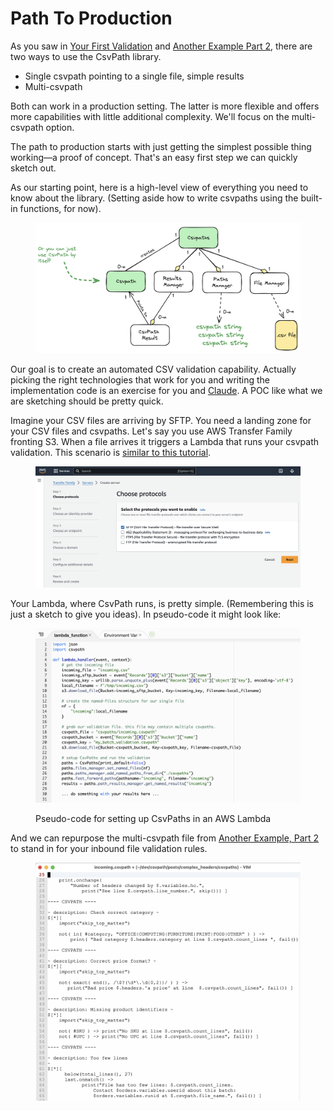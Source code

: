 # Path To Production

As you saw in [Your First Validation](your-first-validation.md) and [Another Example Part 2](another-example-part-1.md), there are two ways to use the CsvPath library.&#x20;

* Single csvpath pointing to a single file, simple results
* Multi-csvpath

Both can work in a production setting. The latter is more flexible and offers more capabilities with little additional complexity. We'll focus on the multi-csvpath option.

The path to production starts with just getting the simplest possible thing working—a proof of concept. That's an easy first step we can quickly sketch out.&#x20;

As our starting point, here is a high-level view of everything you need to know about the library. (Setting aside how to write csvpaths using the built-in functions, for now).

<figure><img src="../.gitbook/assets/csvpaths-classes.png" alt=""><figcaption></figcaption></figure>

Our goal is to create an automated CSV validation capability. Actually picking the right technologies that work for you and writing the implementation code is an exercise for you and [Claude](https://claude.ai/). A POC like what we are sketching should be pretty quick.

Imagine your CSV files are arriving by SFTP. You need a landing zone for your CSV files and csvpaths. Let's say you use AWS Transfer Family fronting S3. When a file arrives it triggers a Lambda that runs your csvpath validation. This scenario is [similar to this tutorial](https://aws.amazon.com/blogs/storage/customize-file-delivery-notifications-using-aws-transfer-family-managed-workflows/).

<figure><img src="../.gitbook/assets/transfer_family_setup.png" alt=""><figcaption></figcaption></figure>

Your Lambda, where CsvPath runs, is pretty simple. (Remembering this is just a sketch to give you ideas). In pseudo-code it might look like:&#x20;

<figure><img src="../.gitbook/assets/lambda_code.png" alt=""><figcaption><p>Pseudo-code for setting up CsvPaths in an AWS Lambda</p></figcaption></figure>

And we can repurpose the multi-csvpath file from [Another Example, Part 2](another-example-part-2.md) to stand in for your inbound file validation rules.

<figure><img src="../.gitbook/assets/inbound_validation_csvpaths.png" alt=""><figcaption></figcaption></figure>

